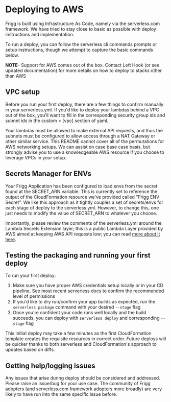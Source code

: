 # Deploying to AWS

Frigg is built using Infrastructure As Code, namely via the serverless.com framework. We have tried to stay close to basic as possible with deploy instructions and implementation.

To run a deploy, you can follow the serverless cli commands prompts or setup instructions, though we attempt to capture the basic commands below.

**NOTE-** Support for AWS comes out of the box. Contact Left Hook (or see updated documentation) for more details on how to deploy to stacks other than AWS

## VPC setup

Before you run your first deploy, there are a few things to confirm manually in your serverless.yml. If you'd like to deploy your lambdas behind a VPC out of the box, you'll want to fill in the corresponding security group ids and subnet ids in the custom > \[vpc] section of yaml.

Your lambdas must be allowed to make external API requests, and thus the subnets must be configured to allow access through a NAT Gateway or other similar service. This README cannot cover all of the permutations for AWS networking setups. We can assist on case base case basis, but strongly advise you to use a knowledgeable AWS resource if you choose to leverage VPCs in your setup.

## Secrets Manager for ENVs

Your Frigg Application has been configured to load envs from the secret found at the SECRET\_ARN variable. This is currently set to reference the output of the CloudFormation resource we've provided called "Frigg ENV Secret". We like this approach as it tightly couples a set of secrets/envs for each stage of deploy to the serverless.yml. However, to change this, one just needs to modify the value of SECRET\_ARN to whatever you choose.

Importantly, please review the comments of the serverless.yml around the Lambda Secrets Extension layer; this is a public Lambda Layer provided by AWS aimed at keeping AWS API requests low; you can read [more about it here](https://docs.aws.amazon.com/systems-manager/latest/userguide/ps-integration-lambda-extensions.html#ps-integration-lambda-extensions-add).

## Testing the packaging and running your first deploy

To run your first deploy:

1. Make sure you have proper AWS credentials setup locally or in your CD pipeline. See most recent serverless docs to confirm the recommended level of permissions
2. If you'd like to dry run/confirm your app builds as expected, run the `serverless package` command with your desired `--stage` flag
3. Once you're confident your code runs well locally and the build succeeds, you can deploy with `serverless deploy` and corresponding `--stage` flag

This initial deploy may take a few minutes as the first CloudFormation template creates the requisite resources in correct order. Future deploys will be quicker thanks to both serverless and CloudFormation's approach to updates based on diffs.

## Getting help/logging issues

Any issues that arise during deploy should be considered and addressed. Please raise an issue/bug for your use case. The community of Frigg adopters (and serverless.com framework adopters more broadly) are very likely to have run into the same specific issue before.
